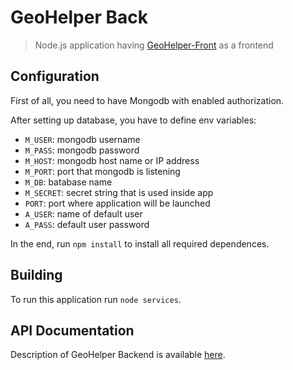 # GeoHelper Back

> Node.js application having [GeoHelper-Front](https://github.com/IvLaptev/GeoHelper-Front) as a frontend

## Configuration

First of all, you need to have Mongodb with enabled authorization.

After setting up database, you have to define env variables:
+ `M_USER`: mongodb username
+ `M_PASS`: mongodb password
+ `M_HOST`: mongodb host name or IP address
+ `M_PORT`: port that mongodb is listening
+ `M_DB`: batabase name
+ `M_SECRET`: secret string that is used inside app
+ `PORT`: port where application will be launched
+ `A_USER`: name of default user
+ `A_PASS`: default user password

In the end, run `npm install` to install all required dependences.

## Building

To run this application run `node services`.

## API Documentation

Description of GeoHelper Backend is available [here](https://documenter.getpostman.com/view/8340120/T1LQfQfY).
